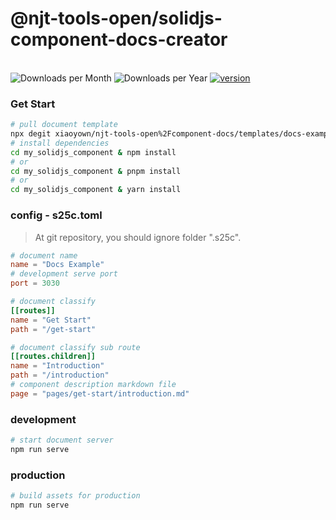 # @njt-tools-open/solidjs-component-docs-creator

<br>

<a title="creator Downloads">
  <img src="https://img.shields.io/npm/dm/%40njt-tools-open%2Fsolidjs-component-docs-creator" alt="Downloads per Month"/>
</a>

<a title="creator Downloads">
  <img src="https://img.shields.io/npm/dy/%40njt-tools-open%2Fsolidjs-component-docs-creator" alt="Downloads per Year"/>
</a>

<a href="https://badge.fury.io/js/%40njt-tools-open%2Fsolidjs-component-docs-creator" title="NPM Version Badge">
   <img src="https://img.shields.io/npm/v/%40njt-tools-open%2Fsolidjs-component-docs-creator.svg?sanitize=true" alt="version">
</a>

<br>

### Get Start

```sh
# pull document template
npx degit xiaoyown/njt-tools-open%2Fcomponent-docs/templates/docs-example my_solidjs_component
# install dependencies
cd my_solidjs_component & npm install
# or
cd my_solidjs_component & pnpm install
# or
cd my_solidjs_component & yarn install

```

### config - s25c.toml

> At git repository, you should ignore folder ".s25c".

```toml
# document name
name = "Docs Example"
# development serve port
port = 3030

# document classify
[[routes]]
name = "Get Start"
path = "/get-start"

# document classify sub route
[[routes.children]]
name = "Introduction"
path = "/introduction"
# component description markdown file
page = "pages/get-start/introduction.md"
```

### development

```sh
# start document server
npm run serve
```

### production

```sh
# build assets for production
npm run serve
```
